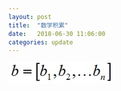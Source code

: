 ```yaml
---
layout: post
title:  "数学积累"
date:   2018-06-30 11:06:00
categories: update
---
```


![avatar](https://github.com/constling/imageResource/blob/master/1.jpg)